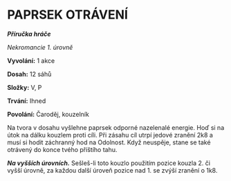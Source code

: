 # PAPRSEK OTRÁVENÍ

***Příručka hráče***

*Nekromancie 1. úrovně*

**Vyvolání:** 1 akce

**Dosah:** 12 sáhů

**Složky:** V, P

**Trvání:** Ihned

**Povolání:** Čaroděj, kouzelník

Na tvora v dosahu vyšlehne paprsek odporné nazelenalé energie. Hoď si na útok na dálku kouzlem proti cíli. Při zásahu cíl utrpí jedové zranění 2k8 a musí si hodit záchranný hod na Odolnost. Když neuspěje, stane se také otrávený do konce tvého příštího tahu.

***Na vyšších úrovních.*** Sešleš-li toto kouzlo použitím pozice kouzla 2. či vyšší úrovně, za každou další úroveň pozice nad 1. se zvýší zranění o 1k8.